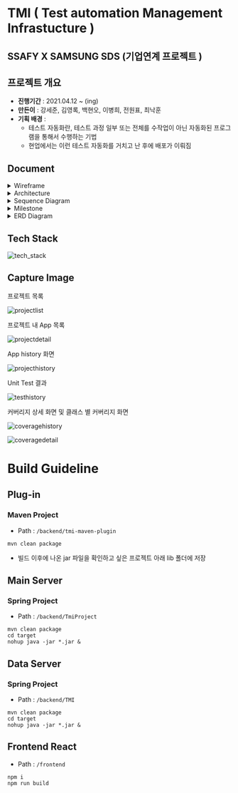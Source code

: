 # TMI ( Test automation Management Infrastucture )

## SSAFY X SAMSUNG SDS (기업연계 프로젝트 )

## 프로젝트 개요

- **진행기간** : 2021.04.12 ~ (ing)
- **만든이** : 강세준, 김영록, 백현오, 이병희, 전원표, 최낙훈
- **기획 배경** : 
  - 테스트 자동화란, 테스트 과정 일부 또는 전체를 수작업이 아닌 자동화된 프로그램을 통해서 수행하는 기법
  - 현업에서는 이런 테스트 자동화를 거치고 난 후에 배포가 이뤄짐

## Document

<details>
    <summary> Wireframe</summary>
    <ul>
![ProjectList.png](docs/Wireframe/ProjectList.png)
![ProjectDetail.png](docs/Wireframe/ProjectDetail.png)
![Test Detail.png](docs/Wireframe/Test Detail.png)
![TestJobList.png](docs/Wireframe/TestJobList.png)
    </ul>
</details>
<details>
    <summary> Architecture </summary>
    <ul>
![architecture.png](docs/Architecture/architecture.png)
    </ul>
</details>
<details>
    <summary> Sequence Diagram </summary>
    <ul>
![Test Data Collect](docs/Sequence_Diagram/Test Data Collect.png)
![Report Select](docs/Sequence_Diagram/Report Select.png)
    </ul>
</details>

<details>
    <summary> Milestone</summary>
    <ul>
![MileStone](docs/MileStone/MileStone.png)
    </ul>
</details>

<details>
    <summary> ERD Diagram</summary>
    <ul>
![erd](docs/ERD_diagram/erd.png)
    </ul>
</details>





## Tech Stack

![tech_stack](docs/Tech_stack/tech_stack.png)





## Capture Image

프로젝트 목록

![projectlist](docs/Capture/projectlist.png)




프로젝트 내 App 목록

![projectdetail](docs/Capture/projectdetail.png)




App history 화면

![projecthistory](docs/Capture/apphistory.png)



Unit Test 결과

![testhistory](docs/Capture/testhistory.png)




커버리지 상세 화면 및 클래스 별 커버리지 화면

![coveragehistory](docs/Capture/coveragehistory.png)

![coveragedetail](docs/Capture/coveragedetail.png)







# Build Guideline



## Plug-in

### 

### Maven Project

* Path : `/backend/tmi-maven-plugin`



```
mvn clean package
```



* 빌드 이후에 나온 jar 파일을 확인하고 싶은 프로젝트 아래 lib 폴더에 저장





## Main Server





### Spring Project

* Path : `/backend/TmiProject`

```shell
mvn clean package
cd target
nohup java -jar *.jar &
```





## Data Server



### Spring Project

* Path : `/backend/TMI`

```
mvn clean package
cd target
nohup java -jar *.jar &
```





## Frontend React

* Path : `/frontend`

```shell
npm i
npm run build
```